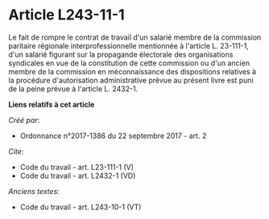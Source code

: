 # Article L243-11-1

Le fait de rompre le contrat de travail d'un salarié membre de la commission paritaire régionale interprofessionnelle
mentionnée à l'article L. 23-111-1, d'un salarié figurant sur la propagande électorale des organisations syndicales en vue de
la constitution de cette commission ou d'un ancien membre de la commission en méconnaissance des dispositions relatives à la
procédure d'autorisation administrative prévue au présent livre est puni de la peine prévue à l'article L. 2432-1.

**Liens relatifs à cet article**

_Créé par_:

  - Ordonnance n°2017-1386 du 22 septembre 2017 - art. 2

_Cite_:

  - Code du travail - art. L23-111-1 (V)
  - Code du travail - art. L2432-1 (VD)

_Anciens textes_:

  - Code du travail - art. L243-10-1 (VT)
